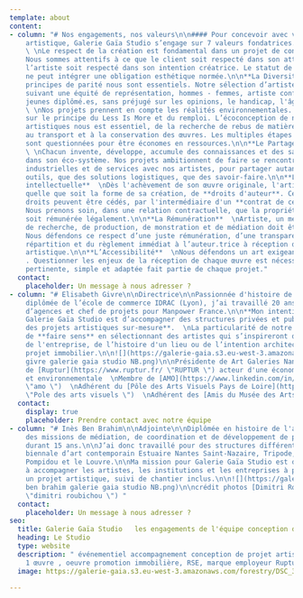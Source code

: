 ```yaml
---
template: about
content:
- column: "# Nos engagements, nos valeurs\n\n#### Pour concevoir avec vous un projet
    artistique, Galerie Gaïa Studio s’engage sur 7 valeurs fondatrices.\n\n**L’Humain**
    \ \nLe respect de la création est fondamental dans un projet de conception artistique.
    Nous sommes attentifs à ce que le client soit respecté dans son attendu et que
    l’artiste soit respecté dans son intention créatrice. Le statut de commande artistique
    ne peut intégrer une obligation esthétique normée.\n\n**La Diversité**  \nLes
    principes de parité nous sont essentiels. Notre sélection d’artistes est assumée
    suivant une équité de représentation, hommes - femmes, artiste confirmé.es - artistes
    jeunes diplômé.es, sans préjugé sur les opinions, le handicap, l'âge ou la nationalité.\n\n**L’Environnement**
    \ \nNos projets prennent en compte les réalités environnementales. Ils sont pensés
    sur le principe du Less Is More et du remploi. L’écoconception de nos projets
    artistiques nous est essentiel, de la recherche de rebus de matière, industrielle,
    au transport et à la conservation des œuvres. Les multiples étapes de production
    sont questionnées pour être économes en ressources.\n\n**Le Partage et la transmission**
    \ \nChacun invente, développe, accumule des connaissances et des savoir-faire
    dans son éco-système. Nos projets ambitionnent de faire se rencontrer des entreprises
    industrielles et de services avec nos artistes, pour partager autant des machines
    outils, que des solutions logistiques, que des savoir-faire.\n\n**La Propriété
    intellectuelle**  \nDès l'achèvement de son œuvre originale, l'artiste bénéficie,
    quelle que soit la forme de sa création, de **droits d'auteur**. Certains de ces
    droits peuvent être cédés, par l'intermédiaire d'un **contrat de cession de droits.**
    Nous prenons soin, dans une relation contractuelle, que la propriété intellectuelle
    soit rémunérée légalement.\n\n**La Rémunération**  \nArtiste, un métier. Le travail
    de recherche, de production, de monstration et de médiation doit être rémunéré.
    Nous défendons ce respect d’une juste rémunération, d’une transparence dans notre
    répartition et du règlement immédiat à l’auteur.trice à réception d’une réalisation
    artistique.\n\n**L’Accessibilité**  \nNous défendons un art exigeant et accessible
    . Questionner les enjeux de la réception de chaque œuvre est nécessaire. Une médiation
    pertinente, simple et adaptée fait partie de chaque projet."
  contact:
    placeholder: Un message à nous adresser ?
- column: "# Elisabeth Givre\n\nDirectrice\n\nPassionnée d'histoire de l'art et d'architecture,
    diplômée de l’école de commerce IDRAC (Lyon), j’ai travaillé 20 ans comme directrice
    d’agences et chef de projets pour Manpower France.\n\n**Mon intention** en créant
    Galerie Gaïa Studio est d’accompagner des structures privées et publics pour **concevoir
    des projets artistiques sur-mesure**.  \nLa particularité de notre démarche et
    de **faire sens** en sélectionnant des artistes qui s’inspireront des savoir-faire
    de l'entreprise, de l’histoire d'un lieu ou de l’intention architecturale d'un
    projet immobilier.\n\n![](https://galerie-gaia.s3.eu-west-3.amazonaws.com/forestry/elisabeth
    givre galerie gaia studio NB.png)\n\nPrésidente de Art Galeries Nantes  \nMembre
    de [Ruptur](https://www.ruptur.fr/ \"RUPTUR \") acteur d'une économie créative
    et environnementale  \nMembre de [AMO](https://www.linkedin.com/in/amo-bretagne-pays-de-loire-961183164/?originalSubdomain=fr
    \"amo \")  \nAdhérent du [Pôle des Arts Visuels Pays de Loire](https://poleartsvisuels-pdl.fr/
    \"Pole des arts visuels \")  \nAdhérent des [Amis du Musée des Arts de Nantes]()"
  contact:
    display: true
    placeholder: Prendre contact avec notre équipe
- column: "# Inès Ben Brahim\n\nAdjointe\n\nDiplômée en histoire de l'art, j’ai mené
    des missions de médiation, de coordination et de développement de projets artistiques
    durant 15 ans.\n\nJ’ai donc travaillé pour des structures différentes comme la
    biennale d’art contemporain Estuaire Nantes Saint-Nazaire, Tripode, le Centre
    Pompidou et le Louvre.\n\nMa mission pour Galerie Gaïa Studio est de continuer
    à accompagner les artistes, les institutions et les entreprises à penser et produire
    un projet artistique, suivi de chantier inclus.\n\n![](https://galerie-gaia.s3.eu-west-3.amazonaws.com/forestry/ines
    ben brahim galerie gaia studio NB.png)\n\ncrédit photos [Dimitri Roubichou](https://galeriegaia.fr/artists/dimitri-roubichou/
    \"dimitri roubichou \") "
  contact:
    placeholder: Un message à nous adresser ?
seo:
  title: Galerie Gaïa Studio   les engagements de l'équipe conception de projet artistique
  heading: Le Studio
  type: website
  description: " événementiel accompagnement conception de projet artistique, 1 immeuble
    1 œuvre , oeuvre promotion immobilière, RSE, marque employeur Ruptur"
  image: https://galerie-gaia.s3.eu-west-3.amazonaws.com/forestry/DSC_3559-2.jpg

---
```

